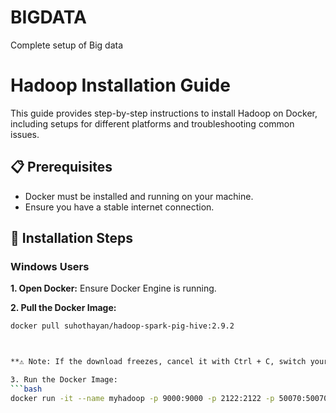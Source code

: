 # BIGDATA
Complete setup of Big data


# Hadoop Installation Guide

This guide provides step-by-step instructions to install Hadoop on Docker, including setups for different platforms and troubleshooting common issues.

## 📋 Prerequisites

- Docker must be installed and running on your machine.
- Ensure you have a stable internet connection.

## 🚀 Installation Steps

### **Windows Users**

**1. Open Docker:**
Ensure Docker Engine is running.

**2. Pull the Docker Image:**

```bash
docker pull suhothayan/hadoop-spark-pig-hive:2.9.2



**⚠️ Note: If the download freezes, cancel it with Ctrl + C, switch your network, and try again.**

3. Run the Docker Image:
```bash
docker run -it --name myhadoop -p 9000:9000 -p 2122:2122 -p 50070:50070 -p 50010:50010 -p 50075:50075 -p 50020:50020 -p 50090:50090 -p 8088:8088 -p 8030:8030 -p 8031:8031 -p 8032:8032 -p 8033:8033 -p 8040:8040 -p 8042:8042 -p 8080:8080 -p 8081:8081 -p 10000:10000 -p 9083:9083 suhothayan/hadoop-spark-pig-hive:2.9.2 bash
